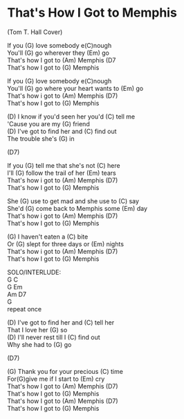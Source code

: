 # That's How I Got to Memphis

(Tom T. Hall Cover)  

If you (G) love somebody e(C)nough  
You'll (G) go wherever they (Em) go  
That's how I got to (Am) Memphis (D7  
That's how I got to (G) Memphis  

If you (G) love somebody e(C)nough  
You'll (G) go where your heart wants to (Em) go  
That's how i got to (Am) Memphis (D7)  
That's how I got to (G) Memphis  

(D) I know if you'd seen her you'd (C) tell me  
'Cause you are my (G) friend  
(D) I've got to find her and (C) find out  
The trouble she's (G) in  

(D7)

If you (G) tell me that she's not (C) here  
I'll (G) follow the trail of her (Em) tears  
That's how i got to (Am) Memphis (D7)  
That's how I got to (G) Memphis  

She (G) use to get mad and she use to (C) say  
She'd (G) come back to Memphis some (Em) day  
That's how i got to (Am) Memphis (D7)  
That's how I got to (G) Memphis  

(G) I haven't eaten a (C) bite  
Or (G) slept for three days or (Em) nights  
That's how i got to (Am) Memphis (D7)  
That's how I got to (G) Memphis  

SOLO/INTERLUDE:  
G C  
G Em  
Am D7  
G  
repeat once  

(D) I've got to find her and (C) tell her  
That I love her (G) so  
(D) I'll never rest till I (C) find out  
Why she had to (G) go  

(D7)

(G) Thank you for your precious (C) time  
For(G)give me if I start to (Em) cry  
That's how I got to (Am) Memphis (D7)  
That's how I got to (G) Memphis  
That's how I got to (Am) Memphis (D7)  
That's how I got to (G) Memphis

